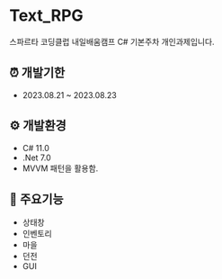 # Text_RPG
스파르타 코딩클럽 내일배움캠프 C# 기본주차 개인과제입니다.
<br>


## ⏰ 개발기한 
 - 2023.08.21 ~  2023.08.23

## ⚙️ 개발환경
  - C# 11.0
  - .Net 7.0
  - MVVM 패턴을 활용함.
## 📌 주요기능 
 - 상태창
 - 인벤토리
 - 마을
 - 던전
 - GUI 
